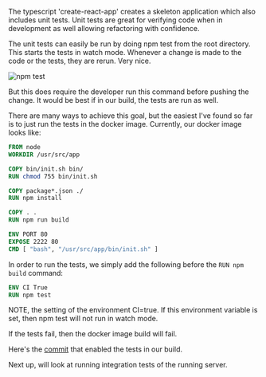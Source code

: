 The typescript 'create-react-app' creates a skeleton application which also includes unit tests.  Unit tests are great for verifying code when in development as well allowing refactoring with confidence.

The unit tests can easily be run by doing npm test from the root directory.  This starts the tests in watch mode.  Whenever a change is made to the code or the tests, they are rerun.  Very nice.

![npm test](/img/running-unit-tests-in-docker-build/npm-test.png)

But this does require the developer run this command before pushing the change.  It would be best if in our build, the tests are run as well.

There are many ways to achieve this goal, but the easiest I've found so far is to just run the tests in the docker image.  Currently, our docker image looks like:

```Dockerfile
FROM node
WORKDIR /usr/src/app

COPY bin/init.sh bin/
RUN chmod 755 bin/init.sh

COPY package*.json ./
RUN npm install

COPY . .
RUN npm run build

ENV PORT 80
EXPOSE 2222 80
CMD [ "bash", "/usr/src/app/bin/init.sh" ]
```

In order to run the tests, we simply add the following before the `RUN npm build` command:

```Dockerfile
ENV CI True
RUN npm test
```

NOTE, the setting of the environment CI=true.  If this environment variable is set, then npm test will not run in watch mode.

If the tests fail, then the docker image build will fail.

Here's the [commit](https://github.com/eliakaris/blog/commit/917600bc011df4965ba59a116c41b795325a64c2) that enabled the tests in our build.

Next up, will look at running integration tests of the running server.
